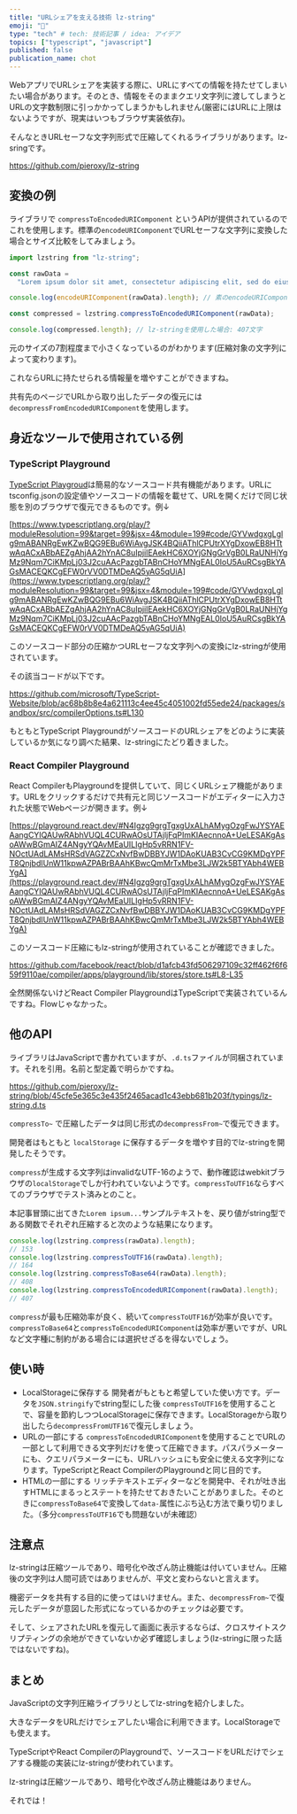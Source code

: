 ```yaml
---
title: "URLシェアを支える技術 lz-string"
emoji: "🔗"
type: "tech" # tech: 技術記事 / idea: アイデア
topics: ["typescript", "javascript"]
published: false
publication_name: chot
---
```


WebアプリでURLシェアを実装する際に、URLにすべての情報を持たせてしまいたい場合があります。そのとき、情報をそのままクエリ文字列に渡してしまうとURLの文字数制限に引っかかってしまうかもしれません(厳密にはURLに上限はないようですが、現実はいつもブラウザ実装依存)。

そんなときURLセーフな文字列形式で圧縮してくれるライブラリがあります。lz-sringです。

https://github.com/pieroxy/lz-string

## 変換の例

ライブラリで `compressToEncodedURIComponent` というAPIが提供されているのでこれを使用します。標準の`encodeURIComponent`でURLセーフな文字列に変換した場合とサイズ比較をしてみましょう。

```jsx
import lzstring from "lz-string";

const rawData =
  "Lorem ipsum dolor sit amet, consectetur adipiscing elit, sed do eiusmod tempor incididunt ut labore et dolore magna aliqua. Ut enim ad minim veniam, quis nostrud exercitation ullamco laboris nisi ut aliquip ex ea commodo consequat. Duis aute irure dolor in reprehenderit in voluptate velit esse cillum dolore eu fugiat nulla pariatur. Excepteur sint occaecat cupidatat non proident, sunt in culpa qui officia deserunt mollit anim id est laborum.";

console.log(encodeURIComponent(rawData).length); // 素のencodeURIComponentの場合: 589文字

const compressed = lzstring.compressToEncodedURIComponent(rawData);

console.log(compressed.length); // lz-stringを使用した場合: 407文字
```

元のサイズの7割程度まで小さくなっているのがわかります(圧縮対象の文字列によって変わります)。

これならURLに持たせられる情報量を増やすことができますね。

共有先のページでURLから取り出したデータの復元には`decompressFromEncodedURIComponent`を使用します。

## 身近なツールで使用されている例

### TypeScript Playground

[TypeScript Playgroud](https://www.typescriptlang.org/play)は簡易的なソースコード共有機能があります。URLにtsconfig.jsonの設定値やソースコードの情報を載せて、URLを開くだけで同じ状態を別のブラウザで復元できるものです。例↓

[https://www.typescriptlang.org/play/?moduleResolution=99&target=99&jsx=4&module=199#code/GYVwdgxgLglg9mABANRgEwKZwBQG9EBu6WiAvgJSK4BQiiAThlCPUtrXYgDxowEB8HTtwAqACxABbAEZgAhjAA2hYnAC8uIpjilEAekHC6XOYjGNgGrVgB0LRaUNHjYgMz9Nqm7CiKMpLj03J2cuAAcPazgbTABnCHoYMNgEAL0IoU5AuRCsgBkYAGsMACEQKCgEFW0rVV0DTMDeAQ5yAG5qUiA](https://www.typescriptlang.org/play/?moduleResolution=99&target=99&jsx=4&module=199#code/GYVwdgxgLglg9mABANRgEwKZwBQG9EBu6WiAvgJSK4BQiiAThlCPUtrXYgDxowEB8HTtwAqACxABbAEZgAhjAA2hYnAC8uIpjilEAekHC6XOYjGNgGrVgB0LRaUNHjYgMz9Nqm7CiKMpLj03J2cuAAcPazgbTABnCHoYMNgEAL0IoU5AuRCsgBkYAGsMACEQKCgEFW0rVV0DTMDeAQ5yAG5qUiA)

このソースコード部分の圧縮かつURLセーフな文字列への変換にlz-stringが使用されています。

その該当コードが以下です。

https://github.com/microsoft/TypeScript-Website/blob/ac68b8b8e4a621113c4ee45c4051002fd55ede24/packages/sandbox/src/compilerOptions.ts#L130

もともとTypeScript PlaygroundがソースコードのURLシェアをどのように実装しているか気になり調べた結果、lz-stringにたどり着きました。

### React Compiler Playground

React CompilerもPlaygroundを提供していて、同じくURLシェア機能があります。URLをクリックするだけで共有元と同じソースコードがエディターに入力された状態でWebページが開きます。例↓

[https://playground.react.dev/#N4Igzg9grgTgxgUxALhAMygOzgFwJYSYAEAangCYIQAUwRAbhVUQL4CURwAOsUTAjljFqPImKIAecnnoA+UeLESAKgAsoAWwBGmAIZ4ANgyYQAvMEaUILIgHp5vRRN1FV-NOctUAdLAMsHRSdVAGZZCxNvfBwDBBYJW1DAoKUAB3CvCG9KMDgYPFT8QnjbdIUnW11kpwAZPABrBAAhKBwcQmMrTxMbe3LJW2k5BTYAbh4WEBYgA](https://playground.react.dev/#N4Igzg9grgTgxgUxALhAMygOzgFwJYSYAEAangCYIQAUwRAbhVUQL4CURwAOsUTAjljFqPImKIAecnnoA+UeLESAKgAsoAWwBGmAIZ4ANgyYQAvMEaUILIgHp5vRRN1FV-NOctUAdLAMsHRSdVAGZZCxNvfBwDBBYJW1DAoKUAB3CvCG9KMDgYPFT8QnjbdIUnW11kpwAZPABrBAAhKBwcQmMrTxMbe3LJW2k5BTYAbh4WEBYgA)

このソースコード圧縮にもlz-stringが使用されていることが確認できました。

https://github.com/facebook/react/blob/d1afcb43fd506297109c32ff462f6f659f9110ae/compiler/apps/playground/lib/stores/store.ts#L8-L35

全然関係ないけどReact Compiler PlaygroundはTypeScriptで実装されているんですね。Flowじゃなかった。

## 他のAPI

ライブラリはJavaScriptで書かれていますが、`.d.ts`ファイルが同梱されています。それを引用。名前と型定義で明らかですね。

https://github.com/pieroxy/lz-string/blob/45cfe5e365c3e435f2465acad1c43ebb681b203f/typings/lz-string.d.ts

`compressTo~` で圧縮したデータは同じ形式の`decompressFrom~`で復元できます。

開発者はもともと `localStorage` に保存するデータを増やす目的でlz-stringを開発したそうです。

`compress`が生成する文字列はinvalidなUTF-16のようで、動作確認はwebkitブラウザの`localStorage`でしか行われていないようです。`compressToUTF16`ならすべてのブラウザでテスト済みとのこと。

本記事冒頭に出てきた`Lorem ipsum...`サンプルテキストを、戻り値がstring型である関数でそれぞれ圧縮すると次のような結果になります。

```js
console.log(lzstring.compress(rawData).length);
// 153
console.log(lzstring.compressToUTF16(rawData).length);
// 164
console.log(lzstring.compressToBase64(rawData).length);
// 408
console.log(lzstring.compressToEncodedURIComponent(rawData).length);
// 407
```

`compress`が最も圧縮効率が良く、続いて`compressToUTF16`が効率が良いです。`compressToBase64`と`compressToEncodedURIComponent`は効率が悪いですが、URLなど文字種に制約がある場合には選択せざるを得ないでしょう。

## 使い時

- LocalStorageに保存する
  開発者がもともと希望していた使い方です。データを`JSON.stringify`でstring型にした後 `compressToUTF16`を使用することで、容量を節約しつつLocalStorageに保存できます。LocalStorageから取り出したら`decompressFromUTF16`で復元しましょう。
- URLの一部にする
  `compressToEncodedURIComponent`を使用することでURLの一部として利用できる文字列だけを使って圧縮できます。パスパラメーターにも、クエリパラメーターにも、URLハッシュにも安全に使える文字列になります。TypeScriptとReact CompilerのPlaygroundと同じ目的です。
- HTMLの一部にする
  リッチテキストエディターなどを開発中、それが吐き出すHTMLにまるっとステートを持たせておきたいことがありました。そのときに`compressToBase64`で変換して`data-`属性にぶち込む方法で乗り切りました。（多分`compressToUTF16`でも問題ないが未確認）

## 注意点

lz-stringは圧縮ツールであり、暗号化や改ざん防止機能は付いていません。圧縮後の文字列は人間可読ではありませんが、平文と変わらないと言えます。

機密データを共有する目的に使ってはいけません。また、`decompressFrom~`で復元したデータが意図した形式になっているかのチェックは必要です。

そして、シェアされたURLを復元して画面に表示するならば、クロスサイトスクリプティングの余地ができていないか必ず確認しましょう(lz-stringに限った話ではないですね)。

## まとめ

JavaScriptの文字列圧縮ライブラリとしてlz-stringを紹介しました。

大きなデータをURLだけでシェアしたい場合に利用できます。LocalStorageでも使えます。

TypeScriptやReact CompilerのPlaygroundで、ソースコードをURLだけでシェアする機能の実装にlz-stringが使われています。

lz-stringは圧縮ツールであり、暗号化や改ざん防止機能はありません。

それでは！
